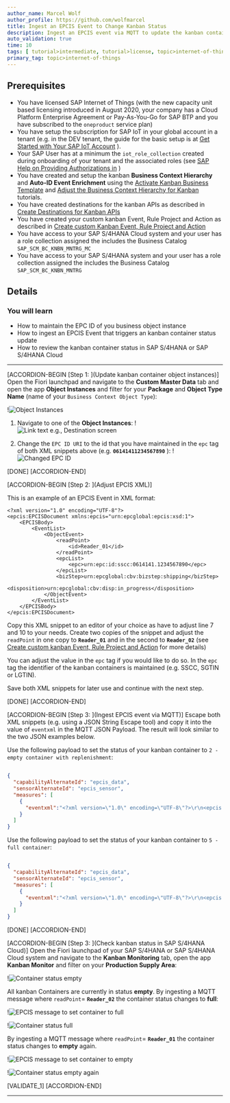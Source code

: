 ```yaml
---
author_name: Marcel Wolf
author_profile: https://github.com/wolfmarcel
title: Ingest an EPCIS Event to Change Kanban Status
description: Ingest an EPCIS event via MQTT to update the kanban container status in SAP S/4HANA or SAP S/4HANA Cloud.
auto_validation: true
time: 10
tags: [ tutorial>intermediate, tutorial>license, topic>internet-of-things, software-product>sap-internet-of-things, software-product>sap-business-technology-platform, software-product>sap-s-4hana]
primary_tag: topic>internet-of-things
---
```


## Prerequisites
- You have licensed SAP Internet of Things (with the new capacity unit based licensing introduced in August 2020, your company has a Cloud Platform Enterprise Agreement or Pay-As-You-Go for SAP BTP and you have subscribed to the `oneproduct` service plan)
- You have setup the subscription for SAP IoT in your global account in a tenant (e.g. in the DEV tenant, the guide for the basic setup is at [Get Started with Your SAP IoT Account](https://help.sap.com/viewer/195126f4601945cba0886cbbcbf3d364/latest/en-US/bfe6a46a13d14222949072bf330ff2f4.html) ).
- Your SAP User has at a minimum the `iot_role_collection` created during onboarding of your tenant and the associated roles (see [SAP Help on Providing Authorizations in](https://help.sap.com/viewer/195126f4601945cba0886cbbcbf3d364/latest/en-US/2810dd61e0a8446d839c936f341ec46d.html ) )
- You have created and setup the kanban **Business Context Hierarchy** and **Auto-ID Event Enrichment** using the [Activate Kanban Business Template](iot-autoid-kanban-bt) and [Adjust the Business Context Hierarchy for Kanban](iot-autoid-kanban-dls) tutorials.
- You have created destinations for the kanban APIs as described in [Create Destinations for Kanban APIs](iot-autoid-kanban-destination)
- You have created your custom kanban Event, Rule Project and Action as described in [Create custom Kanban Event, Rule Project and Action](iot-autoid-kanban-custom-event)
- You have access to your SAP S/4HANA Cloud system and your user has a role collection assigned the includes the Business Catalog `SAP_SCM_BC_KNBN_MNTRG_MC`
- You have access to your SAP S/4HANA system and your user has a role collection assigned the includes the Business Catalog `SAP_SCM_BC_KNBN_MNTRG`

## Details
### You will learn
  - How to maintain the EPC ID of you business object instance
  - How to ingest an EPCIS Event that triggers an kanban container status update
  - How to review the kanban container status in SAP S/4HANA or SAP S/4HANA Cloud

---

[ACCORDION-BEGIN [Step 1: ](Update kanban container object instances)]
Open the Fiori launchpad and navigate to the **Custom Master Data** tab and open the app **Object Instances** and filter for your **Package** and **Object Type Name** (name of your `Business Context Object Type`):

!![Object Instances](ObjectInstance.png)

  1.    Navigate to one of the **Object Instances**:
        !![Link text e.g., Destination screen](ObjectInstance86.png)

  2.    Change the `EPC ID URI` to the id that you have maintained in the `epc` tag of both XML snippets above (e.g. **`06141411234567890`** ):
        !![Changed EPC ID](ChangedEPCID.png)

[DONE]
[ACCORDION-END]

[ACCORDION-BEGIN [Step 2: ](Adjust EPCIS XML)]

This is an example of an EPCIS Event in XML format:

```XML[7,10]
<?xml version="1.0" encoding="UTF-8"?>
<epcis:EPCISDocument xmlns:epcis="urn:epcglobal:epcis:xsd:1">
    <EPCISBody>
        <EventList>
            <ObjectEvent>
                <readPoint>
                    <id>Reader_01</id>
                </readPoint>
                <epcList>
                    <epc>urn:epc:id:sscc:0614141.1234567890</epc>
                </epcList>
                <bizStep>urn:epcglobal:cbv:bizstep:shipping</bizStep>
                <disposition>urn:epcglobal:cbv:disp:in_progress</disposition>
            </ObjectEvent>
        </EventList>
    </EPCISBody>
</epcis:EPCISDocument>

```
Copy this XML snippet to an editor of your choice as have to adjust line 7 and 10 to your needs. Create two copies of the snippet and adjust the `readPoint` in one copy to **`Reader_01`** and in the second to **`Reader_02`**  (see [Create custom kanban Event, Rule Project and Action](iot-autoid-kanban-custom-event) for more details)

You can adjust the value in the `epc` tag if you would like to do so. In the `epc` tag the identifier of the kanban containers is maintained (e.g. SSCC, SGTIN or LGTIN).

Save both XML snippets for later use and continue with the next step.

[DONE]
[ACCORDION-END]



[ACCORDION-BEGIN [Step 3: ](Ingest EPCIS event via MQTT)]
Escape both XML snippets (e.g. using a JSON String Escape tool) and copy it into the value of `eventxml` in the MQTT JSON Payload. The result will look similar to the two JSON examples below.

Use the following payload to set the status of your kanban container to `2 - empty container with replenishment`:

``` JSON

{
  "capabilityAlternateId": "epcis_data",
  "sensorAlternateId": "epcis_sensor",
  "measures": [
    {
      "eventxml":"<?xml version=\"1.0\" encoding=\"UTF-8\"?>\r\n<epcis:EPCISDocument\r\n    xmlns:epcis=\"urn:epcglobal:epcis:xsd:1\">\r\n    <EPCISBody>\r\n        <EventList>\r\n            <ObjectEvent>\r\n                <readPoint>\r\n                    <id>Reader_01<\/id>\r\n                <\/readPoint>\r\n                <epcList>\r\n                    <epc>urn:epc:id:sscc:0614141.1234567890<\/epc>\r\n                <\/epcList>\r\n                <bizStep>urn:epcglobal:cbv:bizstep:shipping<\/bizStep>\r\n                <disposition>urn:epcglobal:cbv:disp:in_progress<\/disposition>\r\n            <\/ObjectEvent>\r\n        <\/EventList>\r\n    <\/EPCISBody>\r\n<\/epcis:EPCISDocument>"
    }
  ]
}

```

Use the following payload to set the status of your kanban container to `5 - full container`:

``` JSON

{
  "capabilityAlternateId": "epcis_data",
  "sensorAlternateId": "epcis_sensor",
  "measures": [
    {
      "eventxml":"<?xml version=\"1.0\" encoding=\"UTF-8\"?>\r\n<epcis:EPCISDocument\r\n    xmlns:epcis=\"urn:epcglobal:epcis:xsd:1\">\r\n    <EPCISBody>\r\n        <EventList>\r\n            <ObjectEvent>\r\n                <readPoint>\r\n                    <id>Reader_02<\/id>\r\n                <\/readPoint>\r\n                <epcList>\r\n                    <epc>urn:epc:id:sscc:0614141.1234567890<\/epc>\r\n                <\/epcList>\r\n                <bizStep>urn:epcglobal:cbv:bizstep:shipping<\/bizStep>\r\n                <disposition>urn:epcglobal:cbv:disp:in_progress<\/disposition>\r\n            <\/ObjectEvent>\r\n        <\/EventList>\r\n    <\/EPCISBody>\r\n<\/epcis:EPCISDocument>"
    }
  ]
}

```



[DONE]
[ACCORDION-END]

[ACCORDION-BEGIN [Step 3: ](Check kanban status in SAP S/4HANA Cloud)]
Open the Fiori launchpad of your SAP S/4HANA or SAP S/4HANA Cloud system and navigate to the **Kanban Monitoring** tab, open the app **Kanban Monitor** and filter on your **Production Supply Area**:

!![Container status empty](containerempty.png)

All kanban Containers are currently in status **empty**. By ingesting a MQTT message where `readPoint`= **`Reader_02`** the container status changes to **full**:

!![EPCIS message to set container to full](IngestedEPCIS2.png)

!![Container status full](containerfull.png)

By ingesting a MQTT message where `readPoint`= **`Reader_01`** the container status changes to **empty** again.

!![EPCIS message to set container to empty](IngestedEPCISEvent.png)

!![Container status empty again](containeremptyagain.png)

[VALIDATE_1]
[ACCORDION-END]

---
